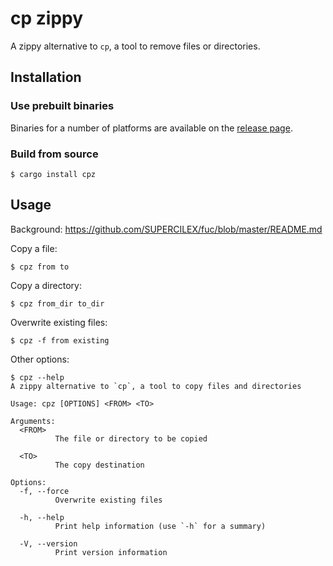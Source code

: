 # cp zippy

A zippy alternative to `cp`, a tool to remove files or directories.

## Installation

### Use prebuilt binaries

Binaries for a number of platforms are available on the
[release page](https://github.com/SUPERCILEX/fuc/releases/latest).

### Build from source

```console,ignore
$ cargo install cpz
```

## Usage

Background: https://github.com/SUPERCILEX/fuc/blob/master/README.md

Copy a file:

```console
$ cpz from to
```

Copy a directory:

```console
$ cpz from_dir to_dir
```

Overwrite existing files:

```console
$ cpz -f from existing
```

Other options:

```console
$ cpz --help
A zippy alternative to `cp`, a tool to copy files and directories

Usage: cpz [OPTIONS] <FROM> <TO>

Arguments:
  <FROM>
          The file or directory to be copied

  <TO>
          The copy destination

Options:
  -f, --force
          Overwrite existing files

  -h, --help
          Print help information (use `-h` for a summary)

  -V, --version
          Print version information

```
